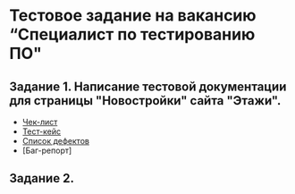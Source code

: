 # Тестовое задание на вакансию “Специалист по тестированию ПО"
## Задание 1. Написание тестовой документации для страницы "Новостройки" сайта "Этажи".

* [Чек-лист](https://docs.google.com/spreadsheets/d/1-WCAW7-YrCMSKZ_VfWastpFOy7m9n_n1RQGOGASilAw/edit?usp=sharing)
* [Тест-кейс](https://docs.google.com/spreadsheets/d/1qFwTlCA1Pk21Ltr9TXovvgkQVnXj6nslW2eC-nQWLPk/edit?usp=sharing)
* [Список дефектов](https://docs.google.com/spreadsheets/d/1-WCAW7-YrCMSKZ_VfWastpFOy7m9n_n1RQGOGASilAw/edit?usp=sharing)
* [Баг-репорт]
  
## Задание 2.
